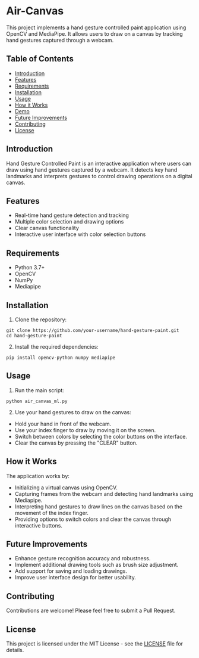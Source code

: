 # Air-Canvas

This project implements a hand gesture controlled paint application using OpenCV and MediaPipe. It allows users to draw on a canvas by tracking hand gestures captured through a webcam.

## Table of Contents
- [Introduction](#introduction)
- [Features](#features)
- [Requirements](#requirements)
- [Installation](#installation)
- [Usage](#usage)
- [How it Works](#how-it-works)
- [Demo](#demo)
- [Future Improvements](#future-improvements)
- [Contributing](#contributing)
- [License](#license)

## Introduction

Hand Gesture Controlled Paint is an interactive application where users can draw using hand gestures captured by a webcam. It detects key hand landmarks and interprets gestures to control drawing operations on a digital canvas.

## Features

- Real-time hand gesture detection and tracking
- Multiple color selection and drawing options
- Clear canvas functionality
- Interactive user interface with color selection buttons

## Requirements

- Python 3.7+
- OpenCV
- NumPy
- Mediapipe

## Installation

1. Clone the repository:
```
git clone https://github.com/your-username/hand-gesture-paint.git
cd hand-gesture-paint
```
2. Install the required dependencies:
```
pip install opencv-python numpy mediapipe
```


## Usage

1. Run the main script:
```
python air_canvas_ml.py
```

2. Use your hand gestures to draw on the canvas:
- Hold your hand in front of the webcam.
- Use your index finger to draw by moving it on the screen.
- Switch between colors by selecting the color buttons on the interface.
- Clear the canvas by pressing the "CLEAR" button.

## How it Works

The application works by:
- Initializing a virtual canvas using OpenCV.
- Capturing frames from the webcam and detecting hand landmarks using Mediapipe.
- Interpreting hand gestures to draw lines on the canvas based on the movement of the index finger.
- Providing options to switch colors and clear the canvas through interactive buttons.

## Future Improvements

- Enhance gesture recognition accuracy and robustness.
- Implement additional drawing tools such as brush size adjustment.
- Add support for saving and loading drawings.
- Improve user interface design for better usability.

## Contributing

Contributions are welcome! Please feel free to submit a Pull Request.

## License

This project is licensed under the MIT License - see the [LICENSE](LICENSE) file for details.


